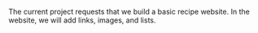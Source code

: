 The current project requests that we build a basic recipe website. In the website, we will add links, images, and lists.  